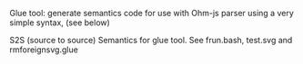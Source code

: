 Glue tool: generate semantics code for use with Ohm-js parser
using a very simple syntax, (see below)

S2S (source to source) Semantics for glue tool.
See frun.bash, test.svg and rmforeignsvg.glue


